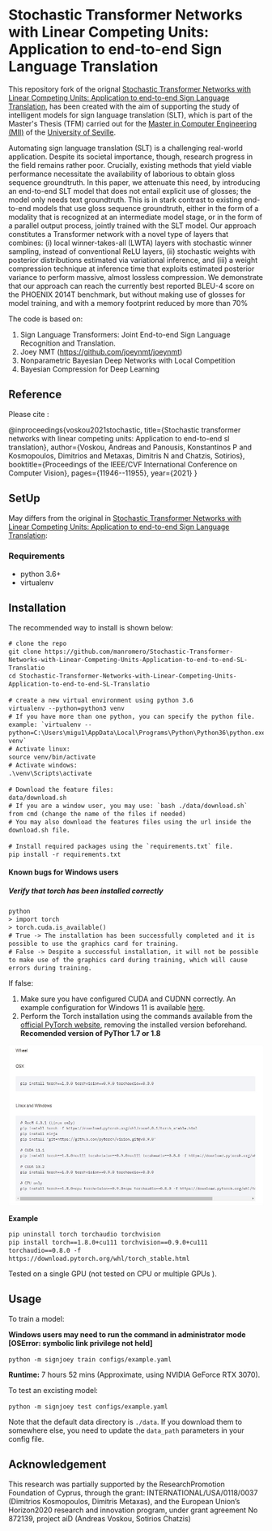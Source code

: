# Stochastic Transformer Networks with Linear Competing Units: Application to end-to-end Sign Language Translation 

This repository fork of the orignal [Stochastic Transformer Networks with Linear Competing Units: Application to end-to-end Sign Language Translation](https://github.com/avoskou/Stochastic-Transformer-Networks-with-Linear-Competing-Units-Application-to-end-to-end-SL-Translatio), has been created with the aim of supporting the study of intelligent models for sign language translation (SLT), which is part of the Master's Thesis (TFM) carried out for the [Master in Computer Engineering (MII)](https://www.mii.us.es/) of the [University of Seville](https://www.us.es/).

Automating sign language translation (SLT) is a challenging real-world application. Despite its societal importance, though, research progress in the field remains rather poor. Crucially, existing methods that yield viable performance necessitate the availability of laborious to obtain gloss sequence groundtruth. In this paper, we attenuate this need, by introducing an end-to-end SLT model that does not entail explicit use of glosses; the model only needs text groundtruth. This is in stark contrast to existing end-to-end models that use gloss sequence groundtruth, either in the form of a modality that is recognized at an intermediate model stage, or in the form of a parallel output process, jointly trained with the SLT model. Our approach constitutes a Transformer network with a novel type of layers that combines: (i) local winner-takes-all (LWTA) layers with stochastic winner sampling, instead of conventional ReLU layers, (ii) stochastic weights with posterior distributions estimated via variational inference, and (iii) a weight compression technique at inference time that exploits estimated posterior variance to perform massive, almost lossless compression. We demonstrate that our approach can reach the currently best reported BLEU-4 score on the PHOENIX 2014T benchmark, but without making use of glosses for model training, and with a memory footprint reduced by more than 70%

The code is based on:
1. Sign Language Transformers: Joint End-to-end Sign Language Recognition and Translation.
2. Joey NMT (https://github.com/joeynmt/joeynmt) 
3. Nonparametric Bayesian Deep Networks with Local Competition
4. Bayesian Compression for Deep Learning


## Reference

Please cite :

@inproceedings{voskou2021stochastic,
  title={Stochastic transformer networks with linear competing units: Application to end-to-end sl translation},
  author={Voskou, Andreas and Panousis, Konstantinos P and Kosmopoulos, Dimitrios and Metaxas, Dimitris N and Chatzis, Sotirios},
  booktitle={Proceedings of the IEEE/CVF International Conference on Computer Vision},
  pages={11946--11955},
  year={2021}
}

## SetUp

May differs from the original in [Stochastic Transformer Networks with Linear Competing Units: Application to end-to-end Sign Language Translation](https://github.com/avoskou/Stochastic-Transformer-Networks-with-Linear-Competing-Units-Application-to-end-to-end-SL-Translatio):

### Requirements
* python 3.6+
* virtualenv

## Installation

The recommended way to install is shown below:

```
# clone the repo
git clone https://github.com/manromero/Stochastic-Transformer-Networks-with-Linear-Competing-Units-Application-to-end-to-end-SL-Translatio
cd Stochastic-Transformer-Networks-with-Linear-Competing-Units-Application-to-end-to-end-SL-Translatio

# create a new virtual environment using python 3.6
virtualenv --python=python3 venv
# If you have more than one python, you can specify the python file. 
example: `virtualenv --python=C:\Users\migu1\AppData\Local\Programs\Python\Python36\python.exe venv`
# Activate linux:
source venv/bin/activate
# Activate windows:
.\venv\Scripts\activate

# Download the feature files:
data/download.sh
# If you are a window user, you may use: `bash ./data/download.sh` from cmd (change the name of the files if needed)
# You may also download the features files using the url inside the download.sh file.

# Install required packages using the `requirements.txt` file.
pip install -r requirements.txt
```

#### Known bugs for Windows users

##### Verify that torch has been installed correctly

```
python
> import torch
> torch.cuda.is_available()
# True -> The installation has been successfully completed and it is possible to use the graphics card for training.
# False -> Despite a successful installation, it will not be possible to make use of the graphics card during training, which will cause errors during training.
```

If false:

1. Make sure you have configured CUDA and CUDNN correctly. An example configuration for Windows 11 is available [here](https://youtu.be/OEFKlRSd8Ic?t=123).
2. Perform the Torch installation using the commands available from the [official PyTorch website](https://pytorch.org/get-started/locally/), removing the installed version beforehand. **Recomended version of PyThor 1.7 or 1.8**

![PyTorch install command example](assets_readme/pytorch_install_command.jpg)

**Example**

```
pip uninstall torch torchaudio torchvision
pip install torch==1.8.0+cu111 torchvision==0.9.0+cu111 torchaudio==0.8.0 -f https://download.pytorch.org/whl/torch_stable.html
```

Tested on a single GPU (not tested on CPU or multiple GPUs ).
## Usage

To train a model:

**Windows users may need to run the command in administrator mode [OSError: symbolic link privilege not held]**

  `python -m signjoey train configs/example.yaml`

**Runtime:** 7 hours 52 mins (Approximate, using NVIDIA GeForce RTX 3070).
  
To test  an excisting model:
  
  `python -m signjoey test configs/example.yaml`
  
Note that the default data directory is `./data`. If you download them to somewhere else, you need to update the `data_path` parameters in your config file.

## Acknowledgement
This  research  was  partially  supported  by  the  ResearchPromotion  Foundation  of  Cyprus,  through  the  grant:  INTERNATIONAL/USA/0118/0037  (Dimitrios  Kosmopoulos, Dimitris Metaxas), and the European Union’s Horizon2020 research and innovation program, under grant agreement  No  872139,  project  aiD  (Andreas  Voskou,  Sotirios Chatzis)
